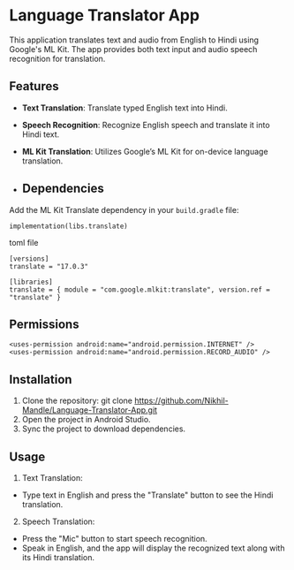 # Language Translator App
This application translates text and audio from English to Hindi using Google's ML Kit. The app provides both text input and audio speech recognition for translation.

## Features

- **Text Translation**: Translate typed English text into Hindi.
- **Speech Recognition**: Recognize English speech and translate it into Hindi text.
- **ML Kit Translation**: Utilizes Google’s ML Kit for on-device language translation.

- ## Dependencies

Add the ML Kit Translate dependency in your `build.gradle` file:

``` implementation(libs.translate) ```

toml file
```
[versions]
translate = "17.0.3"

[libraries]
translate = { module = "com.google.mlkit:translate", version.ref = "translate" }
```
## Permissions
```
<uses-permission android:name="android.permission.INTERNET" />
<uses-permission android:name="android.permission.RECORD_AUDIO" />
```
## Installation
1. Clone the repository:
git clone https://github.com/Nikhil-Mandle/Language-Translator-App.git
2. Open the project in Android Studio.
3. Sync the project to download dependencies.

## Usage
1. Text Translation:
- Type text in English and press the "Translate" button to see the Hindi translation.
2. Speech Translation:
- Press the "Mic" button to start speech recognition.
- Speak in English, and the app will display the recognized text along with its Hindi translation.
